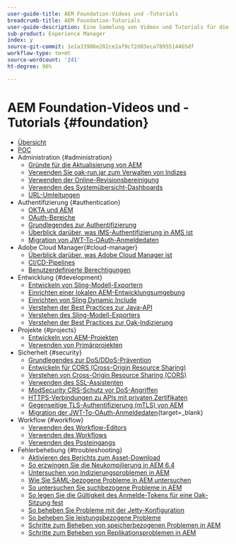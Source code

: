 ```yaml
---
user-guide-title: AEM Foundation-Videos und -Tutorials
breadcrumb-title: AEM Foundation-Tutorials
user-guide-description: Eine Sammlung von Videos und Tutorials für die Adobe Experience Manager Foundation.
sub-product: Experience Manager
index: y
source-git-commit: 1e1a33986e202ce2af9cf2d03eca7895514465df
workflow-type: tm+mt
source-wordcount: '241'
ht-degree: 96%

---
```



# AEM Foundation-Videos und -Tutorials {#foundation}

+ [Übersicht](./overview.md)
+ [POC](./poc.md)
+ Administration {#administration}
   + [Gründe für die Aktualisierung von AEM](./administration/understand-reasons-to-upgrade.md)
   + [Verwenden Sie oak-run.jar zum Verwalten von Indizes](./administration/use-oak-run-jar-to-manage-indexes.md)
   + [Verwenden der Online-Revisionsbereinigung](./administration/use-online-revision-clean-up.md)
   + [Verwenden des Systemübersicht-Dashboards](./administration/use-the-system-overview-dashboard.md)
   + [URL-Umleitungen](./administration/url-redirection.md)
+ Authentifizierung {#authentication}
   + [OKTA und AEM](authentication/okta-saml-integration.md)
   + [OAuth-Bereiche](authentication/oauth-code-sample-develop.md)
   + [Grundlegendes zur Authentifizierung](authentication/authentication-support-article-understand.md)
   + [Überblick darüber, was IMS-Authentifizierung in AMS ist](authentication/adobe-ims-authentication-technical-video-understand.md)
   + [Migration von JWT-To-OAuth-Anmeldedaten](authentication/jwt-to-oauth-migration.md)
+ Adobe Cloud Manager{#cloud-manager}
   + [Überblick darüber, was Adobe Cloud Manager ist](./cloud-manager/understand-cloud-manager-for-aem.md)
   + [CI/CD-Pipelines](./cloud-manager/use-the-cicd-pipeline-in-cloud-manager-for-aem.md)
   + [Benutzerdefinierte Berechtigungen](./cloud-manager/cloud-permissions.md)
+ Entwicklung {#development}
   + [Entwickeln von Sling-Modell-Exportern](./development/develop-sling-model-exporter.md)
   + [Einrichten einer lokalen AEM-Entwicklungsumgebung](./development/set-up-a-local-aem-development-environment.md)
   + [Einrichten von Sling Dynamic Include](./development/set-up-sling-dynamic-include.md)
   + [Verstehen der Best Practices zur Java-API](./development/understand-java-api-best-practices.md)
   + [Verstehen des Sling-Modell-Exporters](./development/understand-sling-model-exporter.md)
   + [Verstehen der Best Practices zur Oak-Indizierung](./development/understand-indexing-best-practices.md)
+ Projekte {#projects}
   + [Entwickeln von AEM-Projekten](./projects/develop-aem-projects.md)
   + [Verwenden von Primärprojekten](./projects/use-project-masters.md)
+ Sicherheit {#security}
   + [Grundlegendes zur DoS/DDoS-Prävention](./security/understanding-dos-and-prevention-approaches.md)
   + [Entwickeln für CORS (Cross-Origin Resource Sharing)](./security/develop-for-cross-origin-resource-sharing.md)
   + [Verstehen von Cross-Origin Resource Sharing (CORS)](./security/understand-cross-origin-resource-sharing.md)
   + [Verwenden des SSL-Assistenten](./security/use-the-ssl-wizard.md)
   + [ModSecurity CRS-Schutz vor DoS-Angriffen](./security/modsecurity-crs-dos-attack-protection.md)
   + [HTTPS-Verbindungen zu APIs mit privaten Zertifikaten](./security/call-internal-apis-having-private-certificate.md)
   + [Gegenseitige TLS-Authentifizierung (mTLS) von AEM](./security/mutual-tls-authentication.md)
   + [Migration der JWT-To-OAuth-Anmeldedaten](https://experienceleague.adobe.com/en/docs/experience-manager-learn/foundation/authentication/jwt-to-oauth-migration){target=_blank}
+ Workflow {#workflow}
   + [Verwenden des Workflow-Editors](./workflow/use-the-workflow-editor.md)
   + [Verwenden des Workflows](./workflow/use-workflow.md)
   + [Verwenden des Posteingangs](./workflow/use-the-inbox.md)
+ Fehlerbehebung {#troubleshooting}
   + [Aktivieren des Berichts zum Asset-Download](./troubleshooting/how-to-enable-asset-download-report.md)
   + [So erzwingen Sie die Neukompilierung in AEM 6.4](./troubleshooting/how-to-force-recompilation.md)
   + [Untersuchen von Indizierungsproblemen in AEM](./troubleshooting/how-to-investigate-indexing-related-issues.md)
   + [Wie Sie SAML-bezogene Probleme in AEM untersuchen](./troubleshooting/how-to-investigate-saml-related-issues.md)
   + [So untersuchen Sie suchbezogene Probleme in AEM](./troubleshooting/how-to-investigate-search-related-issues.md)
   + [So legen Sie die Gültigkeit des Anmelde-Tokens für eine Oak-Sitzung fest](./troubleshooting/how-to-set-the-oak-login-token-session-expiration.md)
   + [So beheben Sie Probleme mit der Jetty-Konfiguration](./troubleshooting/how-to-troubleshoot-issues-related-to-jetty-configuration.md)
   + [So beheben Sie leistungsbezogene Probleme](./troubleshooting/how-to-troubleshoot-performance-related-issues.md)
   + [Schritte zum Beheben von speicherbezogenen Problemen in AEM](./troubleshooting/steps-to-resolve-memory-related-issues.md)
   + [Schritte zum Beheben von Replikationsproblemen in AEM](./troubleshooting/steps-to-resolve-replication-issues.md)
